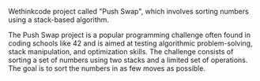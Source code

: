 Wethinkcode project called "Push Swap", which involves sorting numbers using a stack-based algorithm.

The Push Swap project is a popular programming challenge often found in coding schools like 42 and is aimed at testing algorithmic problem-solving, stack manipulation, and optimization skills. The challenge consists of sorting a set of numbers using two stacks and a limited set of operations. The goal is to sort the numbers in as few moves as possible.
